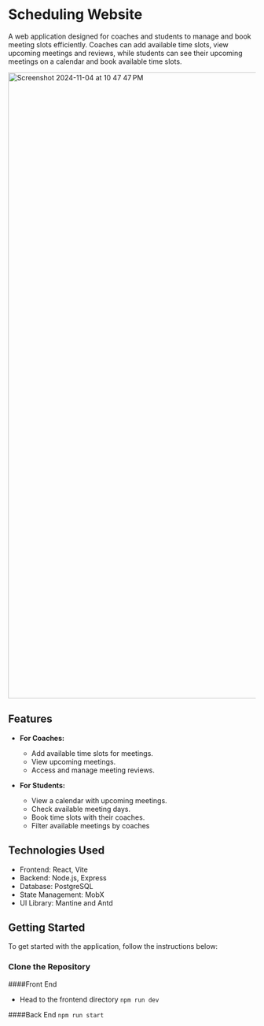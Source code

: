 # Scheduling Website

A web application designed for coaches and students to manage and book meeting slots efficiently. Coaches can add available time slots, view upcoming meetings and reviews, while students can see their upcoming meetings on a calendar and book available time slots.

<img width="1272" alt="Screenshot 2024-11-04 at 10 47 47 PM" src="https://github.com/user-attachments/assets/956333f3-f9aa-4204-a76a-1e18a8636fcd">

## Features

- **For Coaches:**
  - Add available time slots for meetings.
  - View upcoming meetings.
  - Access and manage meeting reviews.

- **For Students:**
  - View a calendar with upcoming meetings.
  - Check available meeting days.
  - Book time slots with their coaches.
  - Filter available meetings by coaches

## Technologies Used

- Frontend: React, Vite
- Backend: Node.js, Express
- Database: PostgreSQL
- State Management: MobX 
- UI Library: Mantine and Antd

## Getting Started

To get started with the application, follow the instructions below:



### Clone the Repository

####Front End
- Head to the frontend directory
` npm run dev `

####Back End
`npm run start`

